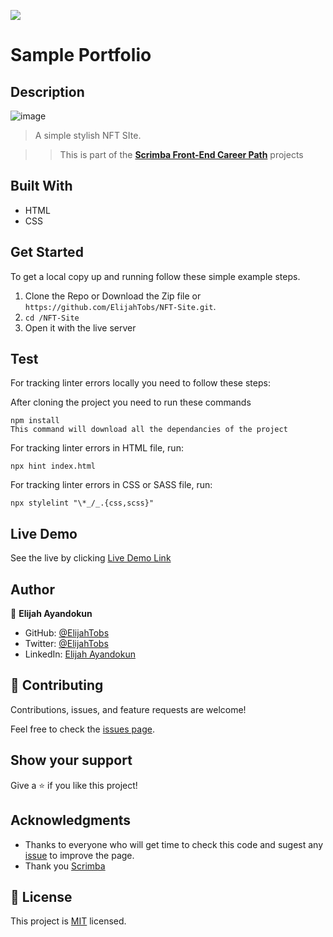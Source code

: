 
![](https://img.shields.io/badge/Scrimba-Front--End--Career--Path-blue)

# Sample Portfolio

## Description

![image](images/mobile.png)

> A simple stylish NFT SIte.

>> This is part of the [**Scrimba Front-End Career Path**](https://scrimba.com/learn/frontend) projects

## Built With

- HTML
- CSS

## Get Started

To get a local copy up and running follow these simple example steps.

1. Clone the Repo or Download the Zip file or ``` https://github.com/ElijahTobs/NFT-Site.git ```.
2. ``` cd /NFT-Site ```
3. Open it with the live server

## Test

For tracking linter errors locally you need to follow these steps:

After cloning the project you need to run these commands

``` npm install ```  
`` This command will download all the dependancies of the project ``

For tracking linter errors in HTML file, run:

``` npx hint index.html ```

For tracking linter errors in CSS or SASS file, run:

``` npx stylelint "\*_/_.{css,scss}" ```

<!-- And For tracking linter errors in JavaScript file, run:

``` npx eslint index.js ``` -->

## Live Demo

See the live by clicking [Live Demo Link](https://elijah-nft-site.vercel.app//)

## Author

👤 **Elijah Ayandokun**

- GitHub: [@ElijahTobs](https://github.com/ElijahTobs)
- Twitter: [@ElijahTobs](https://twitter.com/elijahDevinci)
- LinkedIn: [Elijah Ayandokun](https://www.linkedin.com/in/elijahayandokun/)

## 🤝 Contributing

Contributions, issues, and feature requests are welcome!

Feel free to check the [issues page](https://github.com/ElijahTobs/NFT-Site/issues/).

## Show your support

Give a ⭐️ if you like this project!

## Acknowledgments

- Thanks to everyone who will get time to check this code and sugest any [issue](https://github.com/ElijahTobs/NFT-Site/issues) to improve the page.
- Thank you [Scrimba](https://www.scrimba.com/)

## 📝 License

This project is [MIT](./MIT.md) licensed.